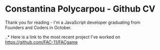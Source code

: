 # Constantina Polycarpou - Github CV

Thank you for reading - I'm a JavaScript developer graduating from Founders and Coders in October.

..* Here is a link to the most recent project I've worked on https://github.com/FAC-11/FACgame
